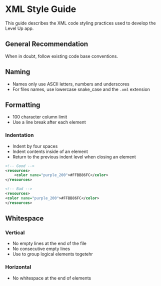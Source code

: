 # XML Style Guide

This guide describes the XML code styling practices used to develop the Level Up app.

## General Recommendation

When in doubt, follow existing code base conventions.

## Naming

- Names only use ASCII letters, numbers and underscores
- For files names, use lowercase snake_case and the `.xml` extension

## Formatting

- 100 character column limit
- Use a line break after each element

### Indentation

- Indent by four spaces
- Indent contents inside of an element
- Return to the previous indent level when closing an element

```XML
<!-- Good -->
<resources>
    <color name="purple_200">#FFBB86FC</color>
</resources>

<!-- Bad -->
<resources>
<color name="purple_200">#FFBB86FC</color>
</resources>
```

## Whitespace

### Vertical

- No empty lines at the end of the file
- No consecutive empty lines
- Use to group logical elements togetehr

### Horizontal

- No whitespace at the end of elements
